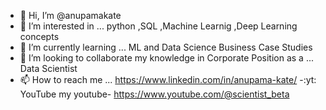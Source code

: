- 👋 Hi, I’m @anupamakate
- 👀 I’m interested in ... python ,SQL ,Machine Learnig ,Deep Learning concepts
- 🌱 I’m currently learning ... ML and Data Science Business Case Studies 
- 💞️ I’m looking to collaborate my knowledge in Corporate Position as a ... Data Scientist
- 📫 How to reach me ... https://www.linkedin.com/in/anupama-kate/
-:yt: YouTube my youtube- https://www.youtube.com/@scientist_beta

<!---
anupamakate/anupamakate is a ✨ special ✨ repository because its `README.md` (this file) appears on your GitHub profile.
You can click the Preview link to take a look at your changes.
--->
